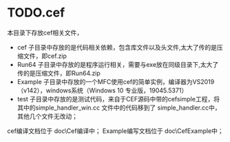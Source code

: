 # TODO.cef

本目录下存放cef相关文件，

- cef 子目录中存放的是代码相关依赖，包含库文件以及头文件,太大了传的是压缩文件，即cef.zip
- Run64 子目录中存放的是程序运行相关，需要与exe放在同级目录下,太大了传的是压缩文件，即Run64.zip
- Example 子目录中存放的一个MFC使用cef的简单实例，编译器为VS2019（v142），windows系统（Windows 10 专业版，19045.5371）
- test 子目录中存放的是测试代码，来自于CEF源码中带的cefsimple工程，将其中的simple_handler_win.cc 文件中的代码移到了 simple_handler.cc中，其他几个文件无改动；

cef编译文档位于 doc\Cef编译中；
Example编写文档位于 doc\CefExample中；